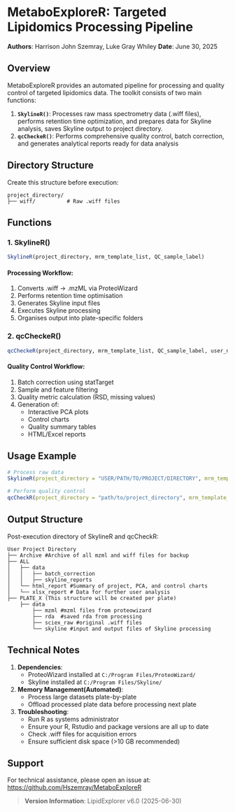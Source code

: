
# MetaboExploreR: Targeted Lipidomics Processing Pipeline

**Authors**: Harrison John Szemray, Luke Gray Whiley **Date**: June 30,
2025

## Overview

MetaboExploreR provides an automated pipeline for processing and quality
control of targeted lipidomics data. The toolkit consists of two main
functions:

1.  **`SkylineR()`**: Processes raw mass spectrometry data (.wiff
    files), performs retention time optimization, and prepares data for
    Skyline analysis, saves Skyline output to project directory.  
2.  **`qcCheckeR()`**: Performs comprehensive quality control, batch
    correction, and generates analytical reports ready for data analysis

## Directory Structure

Create this structure before execution:

    project_directory/
    ├── wiff/          # Raw .wiff files

## Functions

### 1. SkylineR()

``` r
SkylineR(project_directory, mrm_template_list, QC_sample_label)
```

#### Processing Workflow:

1.  Converts .wiff → .mzML via ProteoWizard  
2.  Performs retention time optimisation  
3.  Generates Skyline input files  
4.  Executes Skyline processing  
5.  Organises output into plate-specific folders

### 2. qcCheckeR()

``` r
qcCheckeR(project_directory, mrm_template_list, QC_sample_label, user_name)
```

#### Quality Control Workflow:

1.  Batch correction using statTarget  
2.  Sample and feature filtering  
3.  Quality metric calculation (RSD, missing values)  
4.  Generation of:
    - Interactive PCA plots  
    - Control charts  
    - Quality summary tables  
    - HTML/Excel reports

## Usage Example

``` r
# Process raw data
SkylineR(project_directory = "USER/PATH/TO/PROJECT/DIRECTORY", mrm_template_list = list("user_mrm_guide_v1.tsv", "user_mrm_guide_v2.tsv"))

# Perform quality control
qcCheckR(project_directory = "path/to/project_directory", mrm_template_list = mrm_template_list, user_name = "Jane_Doe")
```

## Output Structure

Post-execution directory of SkylineR and qcCheckR:

    User Project Directory
    ├── Archive #Archive of all mzml and wiff files for backup
    ├── ALL
    │   ├── data
    │   │   ├── batch_correction
    │   │   ├── skyline_reports
    │   └── html_report #Summary of project, PCA, and control charts
    │   └── xlsx_report # Data for further user analysis
    ├── PLATE_X (This structure will be created per plate)
        ├── data
            ├── mzml #mzml files from proteowizard
            ├── rda  #saved rda from processing
            ├── sciex_raw #original .wiff files
            └── skyline #input and output files of Skyline processing
        

## Technical Notes

1.  **Dependencies**:
    - ProteoWizard installed at `C:/Program Files/ProteoWizard/`  
    - Skyline installed at `C:/Program Files/Skyline/`  
2.  **Memory Management(Automated)**:
    - Process large datasets plate-by-plate
    - Offload processed plate data before processing next plate
3.  **Troubleshooting**:
    - Run R as systems administrator
    - Ensure your R, Rstudio and package versions are all up to date
    - Check .wiff files for acquisition errors  
    - Ensure sufficient disk space (\>10 GB recommended)

## Support

For technical assistance, please open an issue at:  
<https://github.com/Hszemray/MetaboExploreR>

> **Version Information**: LipidExplorer v6.0 (2025-06-30)
